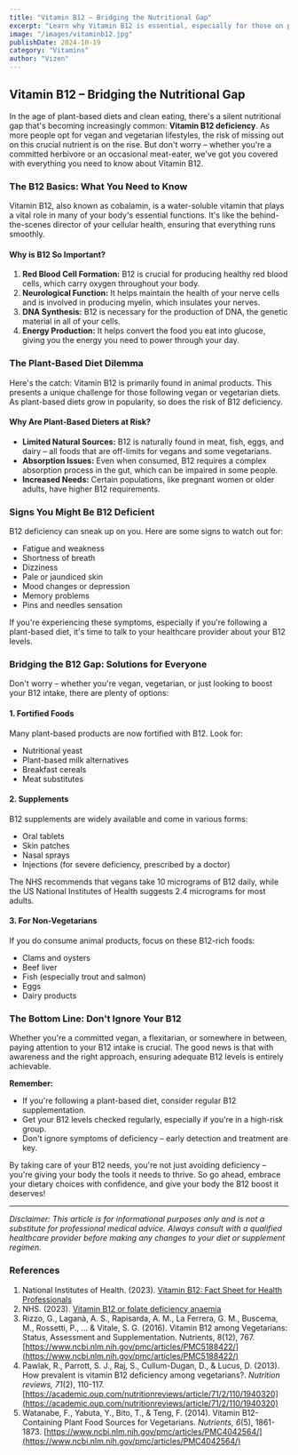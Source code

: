 ```yaml
---
title: "Vitamin B12 – Bridging the Nutritional Gap"
excerpt: "Learn why Vitamin B12 is essential, especially for those on plant-based diets, and discover how to ensure you're getting enough."
image: "/images/vitaminb12.jpg"
publishDate: 2024-10-19
category: "Vitamins"
author: "Vizen"
---
```


## Vitamin B12 – Bridging the Nutritional Gap

In the age of plant-based diets and clean eating, there's a silent nutritional gap that's becoming increasingly common: **Vitamin B12 deficiency**. As more people opt for vegan and vegetarian lifestyles, the risk of missing out on this crucial nutrient is on the rise. But don't worry – whether you're a committed herbivore or an occasional meat-eater, we've got you covered with everything you need to know about Vitamin B12.

### The B12 Basics: What You Need to Know

Vitamin B12, also known as cobalamin, is a water-soluble vitamin that plays a vital role in many of your body's essential functions. It's like the behind-the-scenes director of your cellular health, ensuring that everything runs smoothly.

#### Why is B12 So Important?

1. **Red Blood Cell Formation:** B12 is crucial for producing healthy red blood cells, which carry oxygen throughout your body.
2. **Neurological Function:** It helps maintain the health of your nerve cells and is involved in producing myelin, which insulates your nerves.
3. **DNA Synthesis:** B12 is necessary for the production of DNA, the genetic material in all of your cells.
4. **Energy Production:** It helps convert the food you eat into glucose, giving you the energy you need to power through your day.

### The Plant-Based Diet Dilemma

Here's the catch: Vitamin B12 is primarily found in animal products. This presents a unique challenge for those following vegan or vegetarian diets. As plant-based diets grow in popularity, so does the risk of B12 deficiency.

#### Why Are Plant-Based Dieters at Risk?

- **Limited Natural Sources:** B12 is naturally found in meat, fish, eggs, and dairy – all foods that are off-limits for vegans and some vegetarians.
- **Absorption Issues:** Even when consumed, B12 requires a complex absorption process in the gut, which can be impaired in some people.
- **Increased Needs:** Certain populations, like pregnant women or older adults, have higher B12 requirements.

### Signs You Might Be B12 Deficient

B12 deficiency can sneak up on you. Here are some signs to watch out for:

- Fatigue and weakness
- Shortness of breath
- Dizziness
- Pale or jaundiced skin
- Mood changes or depression
- Memory problems
- Pins and needles sensation

If you're experiencing these symptoms, especially if you're following a plant-based diet, it's time to talk to your healthcare provider about your B12 levels.

### Bridging the B12 Gap: Solutions for Everyone

Don't worry – whether you're vegan, vegetarian, or just looking to boost your B12 intake, there are plenty of options:

#### 1. Fortified Foods

Many plant-based products are now fortified with B12. Look for:

- Nutritional yeast
- Plant-based milk alternatives
- Breakfast cereals
- Meat substitutes

#### 2. Supplements

B12 supplements are widely available and come in various forms:

- Oral tablets
- Skin patches
- Nasal sprays
- Injections (for severe deficiency, prescribed by a doctor)

The NHS recommends that vegans take 10 micrograms of B12 daily, while the US National Institutes of Health suggests 2.4 micrograms for most adults.

#### 3. For Non-Vegetarians

If you do consume animal products, focus on these B12-rich foods:

- Clams and oysters
- Beef liver
- Fish (especially trout and salmon)
- Eggs
- Dairy products

### The Bottom Line: Don't Ignore Your B12

Whether you're a committed vegan, a flexitarian, or somewhere in between, paying attention to your B12 intake is crucial. The good news is that with awareness and the right approach, ensuring adequate B12 levels is entirely achievable.

**Remember:**

- If you're following a plant-based diet, consider regular B12 supplementation.
- Get your B12 levels checked regularly, especially if you're in a high-risk group.
- Don't ignore symptoms of deficiency – early detection and treatment are key.

By taking care of your B12 needs, you're not just avoiding deficiency – you're giving your body the tools it needs to thrive. So go ahead, embrace your dietary choices with confidence, and give your body the B12 boost it deserves!

---

_Disclaimer: This article is for informational purposes only and is not a substitute for professional medical advice. Always consult with a qualified healthcare provider before making any changes to your diet or supplement regimen._

### References

1. National Institutes of Health. (2023). [Vitamin B12: Fact Sheet for Health Professionals](https://ods.od.nih.gov/factsheets/VitaminB12-HealthProfessional/)
2. NHS. (2023). [Vitamin B12 or folate deficiency anaemia](https://www.nhs.uk/conditions/vitamin-b12-or-folate-deficiency-anaemia/)
3. Rizzo, G., Laganà, A. S., Rapisarda, A. M., La Ferrera, G. M., Buscema, M., Rossetti, P., ... & Vitale, S. G. (2016). Vitamin B12 among Vegetarians: Status, Assessment and Supplementation. Nutrients, 8(12), 767. [https://www.ncbi.nlm.nih.gov/pmc/articles/PMC5188422/](https://www.ncbi.nlm.nih.gov/pmc/articles/PMC5188422/)
4. Pawlak, R., Parrott, S. J., Raj, S., Cullum-Dugan, D., & Lucus, D. (2013). How prevalent is vitamin B12 deficiency among vegetarians?. _Nutrition reviews, 71_(2), 110-117. [https://academic.oup.com/nutritionreviews/article/71/2/110/1940320](https://academic.oup.com/nutritionreviews/article/71/2/110/1940320)
5. Watanabe, F., Yabuta, Y., Bito, T., & Teng, F. (2014). Vitamin B12-Containing Plant Food Sources for Vegetarians. _Nutrients, 6_(5), 1861-1873. [https://www.ncbi.nlm.nih.gov/pmc/articles/PMC4042564/](https://www.ncbi.nlm.nih.gov/pmc/articles/PMC4042564/)
